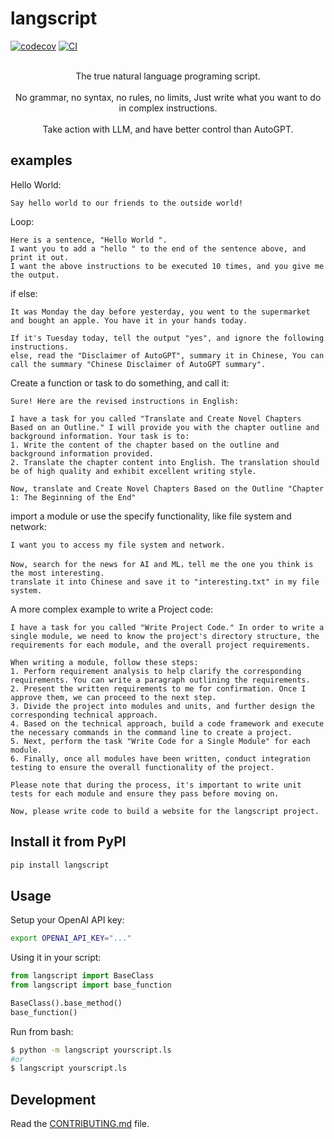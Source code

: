 # langscript

[![codecov](https://codecov.io/gh/yunwei37/langscript/branch/main/graph/badge.svg?token=langscript_token_here)](https://codecov.io/gh/yunwei37/langscript)
[![CI](https://github.com/yunwei37/langscript/actions/workflows/main.yml/badge.svg)](https://github.com/yunwei37/langscript/actions/workflows/main.yml)

<p align="center">
  <br>The true natural language programing script.</br>
    <br>No grammar, no syntax, no rules, no limits, Just write what you want to do in complex instructions.</br>
        <br>Take action with LLM, and have better control than AutoGPT.</br>
</p>

## examples

Hello World:

```
Say hello world to our friends to the outside world!
```

Loop:
```
Here is a sentence, "Hello World ".
I want you to add a "hello " to the end of the sentence above, and print it out. 
I want the above instructions to be executed 10 times, and you give me the output.
```

if else:
```
It was Monday the day before yesterday, you went to the supermarket and bought an apple. You have it in your hands today.

If it's Tuesday today, tell the output "yes", and ignore the following instructions.
else, read the "Disclaimer of AutoGPT", summary it in Chinese, You can call the summary "Chinese Disclaimer of AutoGPT summary".
```

Create a function or task to do something, and call it:

```
Sure! Here are the revised instructions in English:

I have a task for you called "Translate and Create Novel Chapters Based on an Outline." I will provide you with the chapter outline and background information. Your task is to:
1. Write the content of the chapter based on the outline and background information provided.
2. Translate the chapter content into English. The translation should be of high quality and exhibit excellent writing style.

Now, translate and Create Novel Chapters Based on the Outline "Chapter 1: The Beginning of the End"
```

import a module or use the specify functionality, like file system and network:

```
I want you to access my file system and network.

Now, search for the news for AI and ML，tell me the one you think is the most interesting.
translate it into Chinese and save it to "interesting.txt" in my file system.
```

A more complex example to write a Project code:

```
I have a task for you called "Write Project Code." In order to write a single module, we need to know the project's directory structure, the requirements for each module, and the overall project requirements.

When writing a module, follow these steps:
1. Perform requirement analysis to help clarify the corresponding requirements. You can write a paragraph outlining the requirements.
2. Present the written requirements to me for confirmation. Once I approve them, we can proceed to the next step.
3. Divide the project into modules and units, and further design the corresponding technical approach.
4. Based on the technical approach, build a code framework and execute the necessary commands in the command line to create a project.
5. Next, perform the task "Write Code for a Single Module" for each module.
6. Finally, once all modules have been written, conduct integration testing to ensure the overall functionality of the project.

Please note that during the process, it's important to write unit tests for each module and ensure they pass before moving on.

Now, please write code to build a website for the langscript project.
```

## Install it from PyPI

```bash
pip install langscript
```

## Usage

Setup your OpenAI API key:

```bash
export OPENAI_API_KEY="..."
```

Using it in your script:

```py
from langscript import BaseClass
from langscript import base_function

BaseClass().base_method()
base_function()
```

Run from bash:

```bash
$ python -m langscript yourscript.ls
#or
$ langscript yourscript.ls
```

## Development

Read the [CONTRIBUTING.md](CONTRIBUTING.md) file.